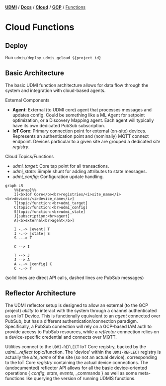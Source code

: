 [**UDMI**](../../../) / [**Docs**](../../) / [**Cloud**](../) / [**GCP**](./) / [Functions](#)

# Cloud Functions

## Deploy

Run `udmis/deploy_udmis_gcloud ${project_id}`

## Basic Architecture

The basic UDMI function architecture allows for data flow through the system and integration
with cloud-based agents.

External Components
* **Agent**: External (to UDMI core) agent that processes messages and updates config. Could be
  something like a ML Agent for setpoint optimization, or a Discovery Mapping agent. Each agent will
  typically have its own dedicated PubSub subscription.
* **IoT Core**: Primary connection point for external (on-site) devices. Represents an authentication
  point and (nominally) MQTT connect endpoint. Devices particular to a given site are grouped
  a dedicated _site registry_.

Cloud Topics/Functions
* _udmi\_target_: Core tap point for all transactions.
* _udmi\_state_: Simple shunt for adding attributes to state messages.
* _udmi\_config_: Configuration update handling.

```mermaid
graph LR
    %%{wrap}%%
    I[<b>IoT Core</b><br>registries/<i>site_name</i><br>devices/<i>device_name</i>]
    T[topic/function:<br>udmi_target]
    C[topic/function:<br>udmi_config]
    S[topic/function:<br>udmi_state]
    J[subscription:<br>agent]
    A[<b>external<br>agent</b>]

    I -.-> |event| T
    I -.-> |state| S
    S -.-> T

    C --> I

    T --> J
    J --> A
    A -.-> |config| C
    C -.-> T
```
(solid lines are direct API calls, dashed lines are PubSub messages)

## Reflector Architecture

The UDMI reflector setup is designed to allow an external (to the GCP project) _utility_ to interact
with the system through a channel authenticated as an IoT Device. This is functionally equivalent
to an _agent_ connected over PubSub, but has a different authentication/connection paradigm. Specifically,
a PubSub connection will rely on a GCP-based IAM auth to provide access to PubSub resources,
while a _reflector_ connection relies on a device-specific credential and connects over MQTT.

Utilities connect to the `UDMI-REFLECT` IoT Core registry, backed by the _udmi__reflect_ topic/function.
The 'device' within the `UDMI-REFLECT` registry is actually the _site\_name_ of the site (so not
an actual device), corresponding to the IoT Core _registry_ containing the actual device connections. The
(undocumented) reflector API allows for all the basic device-oriented operations { _config_, _state_, _events_,
_commands } as well as some meta-functions like querying the version of running UDMIS functions.
